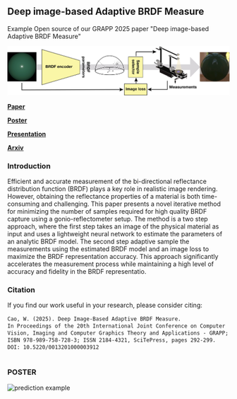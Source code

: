 ## Deep image-based Adaptive BRDF Measure
Example Open source of our GRAPP 2025 paper "Deep image-based Adaptive BRDF Measure"

![prediction example](figs/adaptive_j.png)

[**Paper**]([https://www.scitepress.org/PublicationsDetail.aspx?ID=7K4xgsGHlpM=&t=1])

[**Poster**](figs/GRAPP_2025_239.pdf)

[**Presentation**](figs/grapp2.pdf)

[**Arxiv**](https://arxiv.org/abs/2410.02917)





### Introduction
Efficient and accurate measurement of the bi-directional reflectance distribution function (BRDF) plays a key role in realistic image rendering. However, obtaining the reflectance properties of a material is both time-consuming and challenging. This paper presents a novel iterative method for minimizing the number of samples required for high quality BRDF capture using a gonio-reflectometer setup. The method is a two step approach, where the first step takes an image of the physical material as input and uses a lightweight neural network to estimate the parameters of an analytic BRDF model. The second step adaptive sample the measurements using the estimated BRDF model and an image loss to maximize the BRDF representation accuracy. This approach significantly accelerates the measurement process while maintaining a high level of accuracy and fidelity in the BRDF representatio.


### Citation
If you find our work useful in your research, please consider citing:
```
Cao, W. (2025). Deep Image-Based Adaptive BRDF Measure.
In Proceedings of the 20th International Joint Conference on Computer Vision, Imaging and Computer Graphics Theory and Applications - GRAPP; ISBN 978-989-758-728-3; ISSN 2184-4321, SciTePress, pages 292-299. DOI: 10.5220/0013201000003912
 
```

### POSTER
![prediction example](figs/Deep_image_based_Adaptive_BRDF_Measure_poster-1.png)


